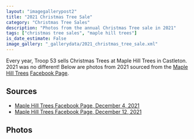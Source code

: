 ```yaml
---
layout: "imagegallerypost2"
title: "2021 Christmas Tree Sale"
category: "Christmas Tree Sales"
description: "Photos from the annual Christmas Tree sale in 2021"
tags: ["christmas tree sales", "maple hill trees"]
is_date_estimate: False
image_gallery: "_gallerydata/2021_christmas_tree_sale.xml"
---
```


Every year, Troop 53 sells Christmas Trees at Maple Hill Trees in Castleton.  2021 was no different!  Below are photos from 2021 sourced from the [Maple Hill Trees](http://www.maplehilltrees.com/) [Facebook Page](https://www.facebook.com/MapleHillTrees).

## Sources

* [Maple Hill Trees Facebook Page, December 4, 2021](https://www.facebook.com/MapleHillTrees/posts/4366032823505367)
* [Maple Hill Trees Facebook Page, December 12, 2021](https://www.facebook.com/MapleHillTrees/posts/4392269207548395)

## Photos
